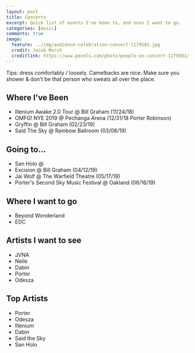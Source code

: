 ```yaml
---
layout: post
title: Concerts
excerpt: Quick list of events I've been to, and ones I want to go.
categories: [music]
comments: true
image:
  feature: ../img/audience-celebration-concert-1179581.jpg
  credit: Jacob Morch
  creditlink: https://www.pexels.com/photo/people-on-concert-1179581/
---
```


Tips: dress comfortably / loosely. Camelbacks are nice. Make sure you shower & don't be that person who sweats all 
over the place. 



## Where I've Been
- Illenium Awake 2.0 Tour @ Bill Graham (11/24/18)
- OMFG! NYE 2019 @ Pechanga Arena (12/31/18 Porter Robinson)
- Gryffin @ Bill Graham (02/23/19)
- Said The Sky @ Rainbow Ballroom (03/08/19) 

## Going to...
- San Holo @ 
- Excision @ Bill Graham (04/12/19)
- Jai Wolf @ The Warfield Theatre (05/17/19)
- Porter's Second Sky Music Festival @ Oakland (06/16/19)

## Where I want to go
- Beyond Wonderland
- EDC

## Artists I want to see 
- JVNA
- Nelle
- Dabin
- Porter
- Odesza


## Top Artists
- Porter
- Odesza
- Illenium
- Dabin
- Said the Sky
- San Holo

